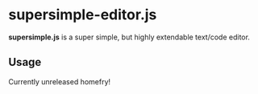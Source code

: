 # supersimple-editor.js

**supersimple.js** is a super simple, but highly extendable text/code editor.

## Usage

Currently unreleased homefry!
